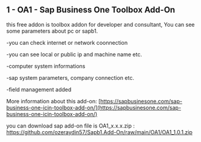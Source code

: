 ## 1 - OA1 - Sap Business One Toolbox Add-On
this free addon is toolbox addon for developer and consultant, You can see some parameters about pc or sapb1.
 
 -you can check internet or network coonnection
 
 -you can see local or public ip and machine name etc.
 
 -computer system informations
 
 -sap system parameters, company connection etc.
 
 -field management added 
 
More information about this add-on: [https://sapbusinesone.com/sap-business-one-icin-toolbox-add-on/](https://sapbusinesone.com/sap-business-one-icin-toolbox-add-on/) 

you can download sap add-on file is OA1_x.x.x.zip : https://github.com/ozeraydin57/Sapb1.Add-On/raw/main/OA1/OA1_1.0.1.zip
